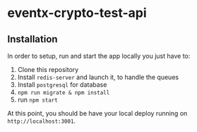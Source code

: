 # eventx-crypto-test-api

## Installation
In order to setup, run and start the app locally you just have to:

1. Clone this repository
2. Install `redis-server` and launch it, to handle the queues
3. Install `postgresql` for database
4. `npm run migrate & npm install`
5. run `npm start`

At this point, you should be have your local deploy running on `http://localhost:3001`.
